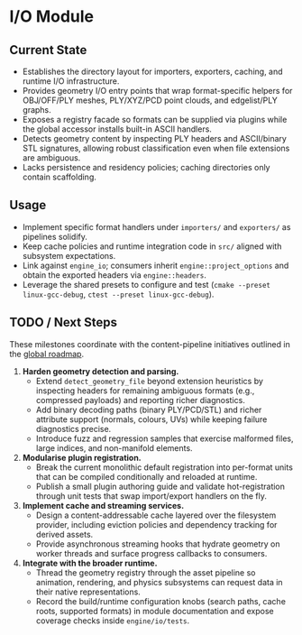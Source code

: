 # I/O Module

## Current State

- Establishes the directory layout for importers, exporters, caching, and runtime I/O infrastructure.
- Provides geometry I/O entry points that wrap format-specific helpers for OBJ/OFF/PLY meshes, PLY/XYZ/PCD point clouds, and
  edgelist/PLY graphs.
- Exposes a registry facade so formats can be supplied via plugins while the global accessor installs built-in ASCII handlers.
- Detects geometry content by inspecting PLY headers and ASCII/binary STL signatures, allowing robust classification even when
  file extensions are ambiguous.
- Lacks persistence and residency policies; caching directories only contain scaffolding.

## Usage

- Implement specific format handlers under `importers/` and `exporters/` as pipelines solidify.
- Keep cache policies and runtime integration code in `src/` aligned with subsystem expectations.
- Link against `engine_io`; consumers inherit `engine::project_options` and obtain the exported headers via `engine::headers`.
- Leverage the shared presets to configure and test (`cmake --preset linux-gcc-debug`, `ctest --preset linux-gcc-debug`).

## TODO / Next Steps

These milestones coordinate with the content-pipeline initiatives outlined in the
[global roadmap](../../docs/global_roadmap.md).

1. **Harden geometry detection and parsing.**
   - Extend `detect_geometry_file` beyond extension heuristics by inspecting headers for remaining ambiguous formats (e.g.,
     compressed payloads) and reporting richer diagnostics.
   - Add binary decoding paths (binary PLY/PCD/STL) and richer attribute support (normals, colours, UVs) while keeping failure
     diagnostics precise.
   - Introduce fuzz and regression samples that exercise malformed files, large indices, and non-manifold elements.
2. **Modularise plugin registration.**
   - Break the current monolithic default registration into per-format units that can be compiled conditionally and reloaded at
     runtime.
   - Publish a small plugin authoring guide and validate hot-registration through unit tests that swap import/export handlers on
     the fly.
3. **Implement cache and streaming services.**
   - Design a content-addressable cache layered over the filesystem provider, including eviction policies and dependency
     tracking for derived assets.
   - Provide asynchronous streaming hooks that hydrate geometry on worker threads and surface progress callbacks to consumers.
4. **Integrate with the broader runtime.**
   - Thread the geometry registry through the asset pipeline so animation, rendering, and physics subsystems can request data in
     their native representations.
   - Record the build/runtime configuration knobs (search paths, cache roots, supported formats) in module documentation and
     expose coverage checks inside `engine/io/tests`.
